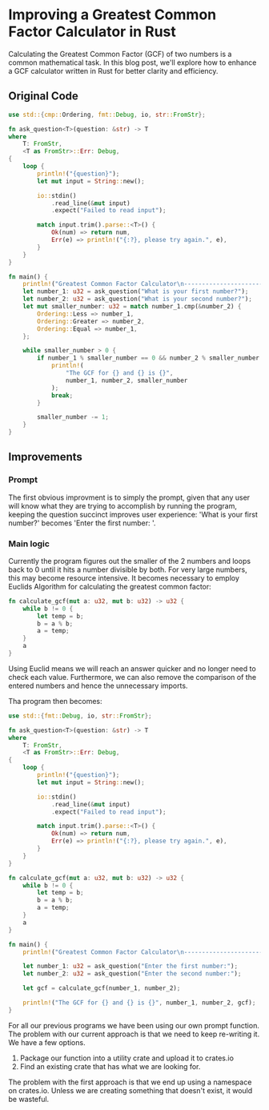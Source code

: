 # Improving a Greatest Common Factor Calculator in Rust

Calculating the Greatest Common Factor (GCF) of two numbers is a common mathematical task. In this blog post, we'll explore how to enhance a GCF calculator written in Rust for better clarity and efficiency.

## Original Code

```rust
use std::{cmp::Ordering, fmt::Debug, io, str::FromStr};

fn ask_question<T>(question: &str) -> T
where
    T: FromStr,
    <T as FromStr>::Err: Debug,
{
    loop {
        println!("{question}");
        let mut input = String::new();

        io::stdin()
            .read_line(&mut input)
            .expect("Failed to read input");

        match input.trim().parse::<T>() {
            Ok(num) => return num,
            Err(e) => println!("{:?}, please try again.", e),
        }
    }
}

fn main() {
    println!("Greatest Common Factor Calculator\n---------------------------------");
    let number_1: u32 = ask_question("What is your first number?");
    let number_2: u32 = ask_question("What is your second number?");
    let mut smaller_number: u32 = match number_1.cmp(&number_2) {
        Ordering::Less => number_1,
        Ordering::Greater => number_2,
        Ordering::Equal => number_1,
    };

    while smaller_number > 0 {
        if number_1 % smaller_number == 0 && number_2 % smaller_number == 0 {
            println!(
                "The GCF for {} and {} is {}",
                number_1, number_2, smaller_number
            );
            break;
        }

        smaller_number -= 1;
    }
}

```
## Improvements

### Prompt
The first obvious improvment is to simply the prompt, given that any user will know what they are trying to accomplish by running the program, keeping the question succinct improves user experience:
'What is your first number?' becomes 'Enter the first number: '.

### Main logic
Currently the program figures out the smaller of the 2 numbers and loops back to 0 until it hits a number divisible by both. For very large numbers, this may become resource intensive. It becomes necessary to employ Euclids Algorithm for calculating the greatest common factor:

```rust
fn calculate_gcf(mut a: u32, mut b: u32) -> u32 {
    while b != 0 {
        let temp = b;
        b = a % b;
        a = temp;
    }
    a
}

```
Using Euclid means we will reach an answer quicker and no longer need to check each value. Furthermore, we can also remove the comparison of the entered numbers and hence the unnecessary imports.

Tha program then becomes:

```rust
use std::{fmt::Debug, io, str::FromStr};

fn ask_question<T>(question: &str) -> T
where
    T: FromStr,
    <T as FromStr>::Err: Debug,
{
    loop {
        println!("{question}");
        let mut input = String::new();

        io::stdin()
            .read_line(&mut input)
            .expect("Failed to read input");

        match input.trim().parse::<T>() {
            Ok(num) => return num,
            Err(e) => println!("{:?}, please try again.", e),
        }
    }
}

fn calculate_gcf(mut a: u32, mut b: u32) -> u32 {
    while b != 0 {
        let temp = b;
        b = a % b;
        a = temp;
    }
    a
}

fn main() {
    println!("Greatest Common Factor Calculator\n---------------------------------");

    let number_1: u32 = ask_question("Enter the first number:");
    let number_2: u32 = ask_question("Enter the second number:");

    let gcf = calculate_gcf(number_1, number_2);

    println!("The GCF for {} and {} is {}", number_1, number_2, gcf);
}

```
For all our previous programs we have been using our own prompt function. The problem with our current approach is that we need to keep re-writing it. We have a few options.  
1. Package our function into a utility crate and upload it to crates.io
2. Find an existing crate that has what we are looking for.

The problem with the first approach is that we end up using a namespace on crates.io. Unless we are creating something that doesn't exist, it would be wasteful. 
